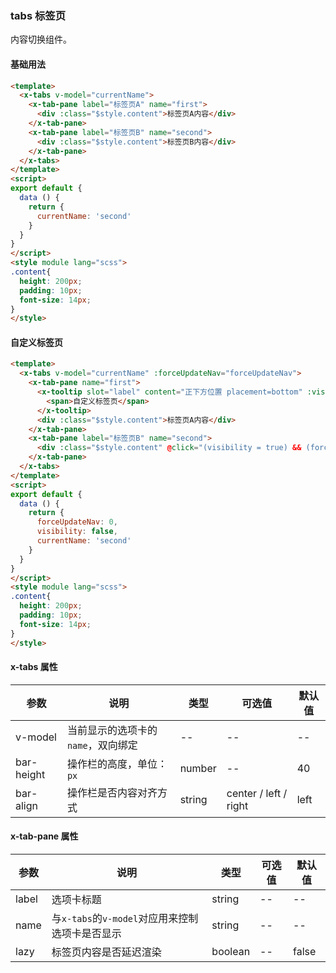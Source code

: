 ### tabs 标签页
内容切换组件。

#### 基础用法
``` html
<template>
  <x-tabs v-model="currentName">
    <x-tab-pane label="标签页A" name="first">
      <div :class="$style.content">标签页A内容</div>
    </x-tab-pane>
    <x-tab-pane label="标签页B" name="second">
      <div :class="$style.content">标签页B内容</div>
    </x-tab-pane>
  </x-tabs>
</template>
<script>
export default {
  data () {
    return {
      currentName: 'second'
    }
  }
}
</script>
<style module lang="scss">
.content{
  height: 200px;
  padding: 10px;
  font-size: 14px;
}
</style>
```

#### 自定义标签页
``` html
<template>
  <x-tabs v-model="currentName" :forceUpdateNav="forceUpdateNav">
    <x-tab-pane name="first">
      <x-tooltip slot="label" content="正下方位置 placement=bottom" :visibility="visibility" :interaction="false" placement="bottom">
        <span>自定义标签页</span>
      </x-tooltip>
      <div :class="$style.content">标签页A内容</div>
    </x-tab-pane>
    <x-tab-pane label="标签页B" name="second">
      <div :class="$style.content" @click="(visibility = true) && (forceUpdateNav++)">标签页B内容</div>
    </x-tab-pane>
  </x-tabs>
</template>
<script>
export default {
  data () {
    return {
      forceUpdateNav: 0,
      visibility: false,
      currentName: 'second'
    }
  }
}
</script>
<style module lang="scss">
.content{
  height: 200px;
  padding: 10px;
  font-size: 14px;
}
</style>
```

#### x-tabs 属性
| 参数      | 说明    | 类型      | 可选值       | 默认值   |
|---------- |-------- |---------- |-------------  |-------- |
| v-model  | 当前显示的选项卡的`name`，双向绑定 | --  |   -- |    --     |
| bar-height  | 操作栏的高度，单位：`px` |  number  |   -- |    40     |
| bar-align  | 操作栏是否内容对齐方式 | string  |   center / left / right |    left     |

#### x-tab-pane 属性
| 参数      | 说明    | 类型      | 可选值       | 默认值   |
|---------- |-------- |---------- |-------------  |-------- |
| label  | 选项卡标题 | string  |   -- |    --     |
| name  | 与`x-tabs`的`v-model`对应用来控制选项卡是否显示 | string  |   -- |    --     |
|  lazy  | 标签页内容是否延迟渲染 | boolean  |   -- |    false     |
